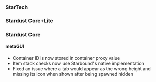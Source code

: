 ### StarTech

### Stardust Core+Lite

### Stardust Core

#### metaGUI
- Container ID is now stored in container proxy value
- Item stack checks now use Starbound's native implementation
- Fixed an issue where a tab would appear as the wrong height and missing its icon when shown after being spawned hidden
